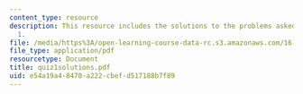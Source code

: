 ```yaml
---
content_type: resource
description: This resource includes the solutions to the problems asked in the quiz
  1.
file: /media/https%3A/open-learning-course-data-rc.s3.amazonaws.com/16-423j-aerospace-biomedical-and-life-support-engineering-spring-2006/e54a19a48470a222cbefd517188b7f89_quiz1solutions.pdf
file_type: application/pdf
resourcetype: Document
title: quiz1solutions.pdf
uid: e54a19a4-8470-a222-cbef-d517188b7f89
---
```

